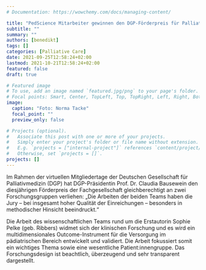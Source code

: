 ```yaml
---
# Documentation: https://wowchemy.com/docs/managing-content/

title: "PedScience Mitarbeiter gewinnen den DGP-Förderpreis für Palliativmedizin"
subtitle: ""
summary: ""
authors: [benedikt]
tags: []
categories: [Palliative Care]
date: 2021-09-25T12:58:24+02:00
lastmod: 2021-10-21T12:58:24+02:00
featured: false
draft: true

# Featured image
# To use, add an image named `featured.jpg/png` to your page's folder.
# Focal points: Smart, Center, TopLeft, Top, TopRight, Left, Right, BottomLeft, Bottom, BottomRight.
image:
  caption: "Foto: Norma Tacke"
  focal_point: ""
  preview_only: false

# Projects (optional).
#   Associate this post with one or more of your projects.
#   Simply enter your project's folder or file name without extension.
#   E.g. `projects = ["internal-project"]` references `content/project/deep-learning/index.md`.
#   Otherwise, set `projects = []`.
projects: []
---
```

Im Rahmen der virtuellen Mitgliedertage der Deutschen Gesellschaft für Palliativmedizin (DGP) hat DGP-Präsidentin Prof. Dr. Claudia Bausewein den diesjährigen Förderpreis der Fachgesellschaft gleichberechtigt an zwei Forschungsgruppen verliehen: „Die Arbeiten der beiden Teams haben die Jury – bei insgesamt hoher Qualität der Einreichungen – besonders in methodischer Hinsicht beeindruckt.“

Die Arbeit des wissenschaftlichen Teams rund um die Erstautorin Sophie Pelke (geb. Ribbers) widmet sich der klinischen Forschung und es wird ein multidimensionales Outcome-Instrument für die Versorgung im pädiatrischen Bereich entwickelt und validiert. Die Arbeit fokussiert somit ein wichtiges Thema sowie eine wesentliche Patient:innengruppe. Das Forschungsdesign ist beachtlich, überzeugend und sehr transparent dargestellt.